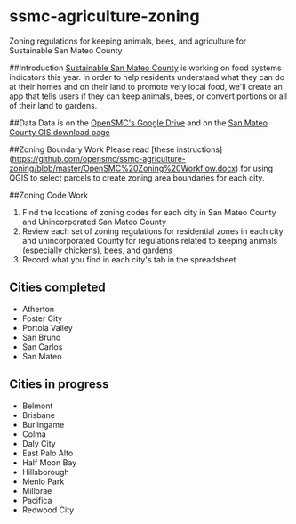 # ssmc-agriculture-zoning
Zoning regulations for keeping animals, bees, and agriculture for Sustainable San Mateo County

##Introduction
[Sustainable San Mateo County](http://www.sustainablesanmateo.org/) is working on food systems indicators this year. In order to help residents understand what they can do at their homes and on their land to promote very local food, we'll create an app that tells users if they can keep animals, bees, or convert portions or all of their land to gardens.

##Data
Data is on the [OpenSMC's Google Drive]( https://docs.google.com/spreadsheets/d/199shxJaRycwVGXGR46jQNyur960dnPf-L7-lIcXyKRg/edit?usp=sharing) and on the [San Mateo County GIS download page](http://isd.smcgov.org/gis-data-download)

##Zoning Boundary Work
Please read [these instructions] (https://github.com/opensmc/ssmc-agriculture-zoning/blob/master/OpenSMC%20Zoning%20Workflow.docx) for using QGIS to select parcels to create zoning area boundaries for each city.

##Zoning Code Work
1. Find the locations of zoning codes for each city in San Mateo County and Unincorporated San Mateo County
2. Review each set of zoning regulations for residential zones in each city and unincorporated County for regulations related to keeping animals (especially chickens), bees, and gardens
3. Record what you find in each city's tab in the spreadsheet

## Cities completed

* Atherton
* Foster City
* Portola Valley
* San Bruno
* San Carlos
* San Mateo

## Cities in progress

* Belmont
* Brisbane
* Burlingame
* Colma
* Daly City
* East Palo Alto
* Half Moon Bay
* Hillsborough
* Menlo Park
* Millbrae
* Pacifica
* Redwood City
